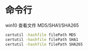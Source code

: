 # 命令行

win10 查看文件 MD5/SHA1/SHA265

```cmd
certutil -hashfile filePath MD5
certutil -hashfile filePath SHA1
certutil -hashfile filePath SHA265
```
